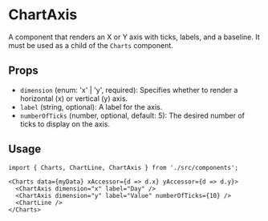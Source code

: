 # ChartAxis

A component that renders an X or Y axis with ticks, labels, and a baseline. It must be used as a child of the `Charts` component.

## Props

*   `dimension` (enum: 'x' | 'y', required): Specifies whether to render a horizontal (x) or vertical (y) axis.
*   `label` (string, optional): A label for the axis.
*   `numberOfTicks` (number, optional, default: 5): The desired number of ticks to display on the axis.

## Usage

```tsx
import { Charts, ChartLine, ChartAxis } from './src/components';

<Charts data={myData} xAccessor={d => d.x} yAccessor={d => d.y}>
  <ChartAxis dimension="x" label="Day" />
  <ChartAxis dimension="y" label="Value" numberOfTicks={10} />
  <ChartLine />
</Charts>
```

